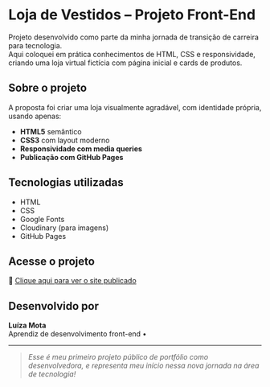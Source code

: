 # Loja de Vestidos – Projeto Front-End

 Projeto desenvolvido como parte da minha jornada de transição de carreira para tecnologia.  
Aqui coloquei em prática conhecimentos de HTML, CSS e responsividade, criando uma loja virtual fictícia com página inicial e cards de produtos.

## Sobre o projeto

A proposta foi criar uma loja visualmente agradável, com identidade própria, usando apenas:

- **HTML5** semântico
- **CSS3** com layout moderno
- **Responsividade com media queries**
- **Publicação com GitHub Pages**

## Tecnologias utilizadas

- HTML
- CSS
- Google Fonts
- Cloudinary (para imagens)
- GitHub Pages

## Acesse o projeto

🔗 [Clique aqui para ver o site publicado](https://luizarmota.github.io/Loja-vestidos/)


##  Desenvolvido por

**Luíza Mota**  
Aprendiz de desenvolvimento front-end •  

---

> *Esse é meu primeiro projeto público de portfólio como desenvolvedora, e representa meu início nessa nova jornada na área de tecnologia!*
